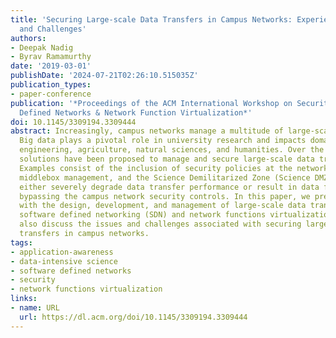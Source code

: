 ```yaml
---
title: 'Securing Large-scale Data Transfers in Campus Networks: Experiences, Issues,
  and Challenges'
authors:
- Deepak Nadig
- Byrav Ramamurthy
date: '2019-03-01'
publishDate: '2024-07-21T02:26:10.515035Z'
publication_types:
- paper-conference
publication: '*Proceedings of the ACM International Workshop on Security in Software
  Defined Networks & Network Function Virtualization*'
doi: 10.1145/3309194.3309444
abstract: Increasingly, campus networks manage a multitude of large-scale data transfers.
  Big data plays a pivotal role in university research and impacts domains such as
  engineering, agriculture, natural sciences, and humanities. Over the years, numerous
  solutions have been proposed to manage and secure large-scale data transfers efficiently.
  Examples consist of the inclusion of security policies at the network edge, optimized
  middlebox management, and the Science Demilitarized Zone (Science DMZ). These solutions
  either severely degrade data transfer performance or result in data flows completely
  bypassing the campus network security controls. In this paper, we present our experience
  with the design, development, and management of large-scale data transfers using
  software defined networking (SDN) and network functions virtualization (NFV). We
  also discuss the issues and challenges associated with securing large-scale data
  transfers in campus networks.
tags:
- application-awareness
- data-intensive science
- software defined networks
- security
- network functions virtualization
links:
- name: URL
  url: https://dl.acm.org/doi/10.1145/3309194.3309444
---
```

